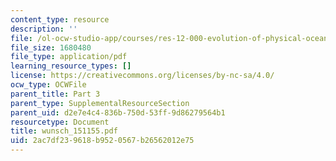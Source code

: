 ```yaml
---
content_type: resource
description: ''
file: /ol-ocw-studio-app/courses/res-12-000-evolution-of-physical-oceanography-spring-2007/2ac7df239618b9520567b26562012e75_wunsch_151155.pdf
file_size: 1680480
file_type: application/pdf
learning_resource_types: []
license: https://creativecommons.org/licenses/by-nc-sa/4.0/
ocw_type: OCWFile
parent_title: Part 3
parent_type: SupplementalResourceSection
parent_uid: d2e7e4c4-836b-750d-53ff-9d86279564b1
resourcetype: Document
title: wunsch_151155.pdf
uid: 2ac7df23-9618-b952-0567-b26562012e75
---
```

